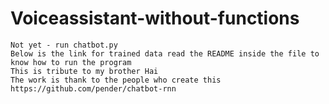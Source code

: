 # Voiceassistant-without-functions
	Not yet - run chatbot.py
	Below is the link for trained data read the README inside the file to know how to run the program 
	This is tribute to my brother Hai
	The work is thank to the people who create this https://github.com/pender/chatbot-rnn
